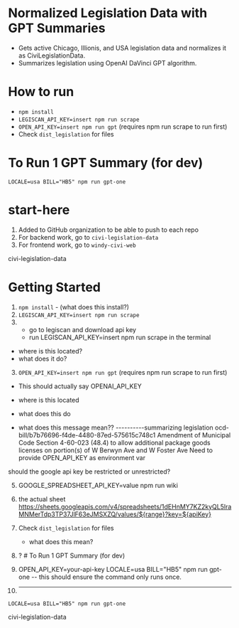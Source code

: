 # Normalized Legislation Data with GPT Summaries 

- Gets active Chicago, Illionis, and USA legislation data and normalizes it as CiviLegislationData.
- Summarizes legislation using OpenAI DaVinci GPT algorithm.

# How to run

- `npm install`
- `LEGISCAN_API_KEY=insert npm run scrape`
- `OPEN_API_KEY=insert npm run gpt` (requires npm run scrape to run first)
- Check `dist_legislation` for files

# To Run 1 GPT Summary (for dev)

`LOCALE=usa BILL="HB5" npm run gpt-one`


# start-here

1. Added to GitHub organization to be able to push to each repo
2. For backend work, go to `civi-legislation-data`
3. For frontend work, go to `windy-civi-web`

civi-legislation-data 

# Getting Started
1. `npm install` - (what does this install?)
2. `LEGISCAN_API_KEY=insert npm run scrape`
3.   - go to legiscan and download api key
     - run LEGISCAN_API_KEY=insert npm run scrape in the terminal
  -   where is this located?
  -   what does it do?


3. `OPEN_API_KEY=insert npm run gpt` (requires npm run scrape to run first)
  - This should actually say OPENAI_API_KEY
  - where is this located
  - what does this do

- what does this message mean??
----------summarizing legislation ocd-bill/b7b76696-f4de-4480-87ed-575615c748c1 Amendment of Municipal Code Section 4-60-023 (48.4) to allow additional package goods licenses on portion(s) of W Berwyn Ave and W Foster Ave
Need to provide OPEN_API_KEY as environment var


should the google api key be restricted or unrestricted?

5. GOOGLE_SPREADSHEET_API_KEY=value npm run wiki

6. the actual sheet https://sheets.googleapis.com/v4/spreadsheets/1dEHnMY7KZ2kyQL5lraMNMerTdp3TP37JlF63eJMSXZQ/values/${range}?key=${apiKey}



7.  Check `dist_legislation` for files
    - what does this mean?

8. ? # To Run 1 GPT Summary (for dev)

9. OPEN_API_KEY=your-api-key LOCALE=usa BILL="HB5" npm run gpt-one -- this should ensure the command only runs once.




11. ---------
`LOCALE=usa BILL="HB5" npm run gpt-one`


civi-legislation-data
